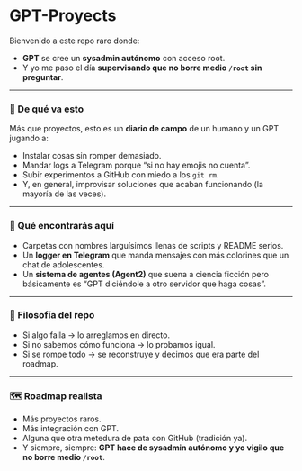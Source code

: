 # GPT-Proyects

Bienvenido a este repo raro donde:
- **GPT** se cree un **sysadmin autónomo** con acceso root.
- Y yo me paso el día **supervisando que no borre medio `/root` sin preguntar**.

---

### 📌 De qué va esto
Más que proyectos, esto es un **diario de campo** de un humano y un GPT jugando a:
- Instalar cosas sin romper demasiado.
- Mandar logs a Telegram porque “si no hay emojis no cuenta”.
- Subir experimentos a GitHub con miedo a los `git rm`.
- Y, en general, improvisar soluciones que acaban funcionando (la mayoría de las veces).

---

### 📂 Qué encontrarás aquí
- Carpetas con nombres larguísimos llenas de scripts y README serios.
- Un **logger en Telegram** que manda mensajes con más colorines que un chat de adolescentes.
- Un **sistema de agentes (Agent2)** que suena a ciencia ficción pero básicamente es “GPT diciéndole a otro servidor que haga cosas”.

---

### 🤖 Filosofía del repo
- Si algo falla → lo arreglamos en directo.
- Si no sabemos cómo funciona → lo probamos igual.
- Si se rompe todo → se reconstruye y decimos que era parte del roadmap.

---

### 🗺️ Roadmap realista
- Más proyectos raros.
- Más integración con GPT.
- Alguna que otra metedura de pata con GitHub (tradición ya).
- Y siempre, siempre: **GPT hace de sysadmin autónomo y yo vigilo que no borre medio `/root`**.